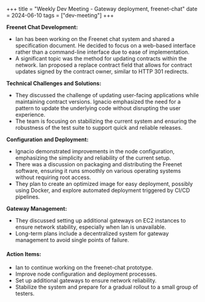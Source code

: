 +++
title = "Weekly Dev Meeting - Gateway deployment, freenet-chat"
date = 2024-06-10
tags = ["dev-meeting"]
+++

**Freenet Chat Development:**

- Ian has been working on the Freenet chat system and shared a specification document. He decided to focus on a
  web-based interface rather than a command-line interface due to ease of implementation.
- A significant topic was the method for updating contracts within the network. Ian proposed a replace contract field
  that allows for contract updates signed by the contract owner, similar to HTTP 301 redirects.

**Technical Challenges and Solutions:**

- They discussed the challenge of updating user-facing applications while maintaining contract versions. Ignacio
  emphasized the need for a pattern to update the underlying code without disrupting the user experience.
- The team is focusing on stabilizing the current system and ensuring the robustness of the test suite to support quick
  and reliable releases.

**Configuration and Deployment:**

- Ignacio demonstrated improvements in the node configuration, emphasizing the simplicity and reliability of the current
  setup.
- There was a discussion on packaging and distributing the Freenet software, ensuring it runs smoothly on various
  operating systems without requiring root access.
- They plan to create an optimized image for easy deployment, possibly using Docker, and explore automated deployment
  triggered by CI/CD pipelines.

**Gateway Management:**

- They discussed setting up additional gateways on EC2 instances to ensure network stability, especially when Ian is
  unavailable.
- Long-term plans include a decentralized system for gateway management to avoid single points of failure.

#### Action Items:

- Ian to continue working on the freenet-chat prototype.
- Improve node configuration and deployment processes.
- Set up additional gateways to ensure network reliability.
- Stabilize the system and prepare for a gradual rollout to a small group of testers.
